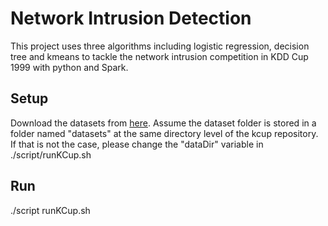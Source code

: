 # Network Intrusion Detection
This project uses three algorithms including logistic regression, decision tree and kmeans to 
tackle the network intrusion competition in KDD Cup 1999 with python and Spark. 


## Setup
Download the datasets from [here](http://kdd.ics.uci.edu/databases/kddcup99/kddcup99.html).
Assume the dataset folder is stored in a folder named "datasets" at the same directory level of the kcup repository. 
If that is not the case, please change the "dataDir" variable in ./script/runKCup.sh


## Run 
./script runKCup.sh 
